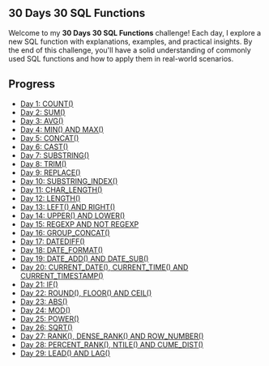 ## 30 Days 30 SQL Functions

Welcome to my **30 Days 30 SQL Functions** challenge! Each day, I explore a new SQL function with explanations, examples, and practical insights. By the end of this challenge, you'll have a solid understanding of commonly used SQL functions and how to apply them in real-world scenarios.

## Progress
- [Day 1: COUNT()](Day%201%3A%20COUNT().md)
- [Day 2: SUM()](Day%202%3A%20SUM().md)
- [Day 3: AVG()](Day%203%3A%20AVG().md)
- [Day 4: MIN() AND MAX()](Day%204%3A%20MIN()%20AND%20MAX().md)
- [Day 5: CONCAT()](Day%205%3A%20CONCAT(%20).md)
- [Day 6: CAST()](Day%206%3A%20CAST(%20).md)
- [Day 7: SUBSTRING()](Day%207%3A%20SUBSTRING(%20).md)
- [Day 8: TRIM()](Day%208%3A%20TRIM(%20).md)
- [Day 9: REPLACE()](Day%209%3A%20REPLACE(%20).md)
- [Day 10: SUBSTRING_INDEX()](Day%2010%3A%20SUBSTRING_INDEX(%20).md)
- [Day 11: CHAR_LENGTH()](Day%2011%3A%20CHAR_LENGTH(%20).md)
- [Day 12: LENGTH()](Day%2012%3A%20LENGTH(%20).md)
- [Day 13: LEFT() AND RIGHT()](Day%2013%3A%20LEFT()%20AND%20RIGHT().md)
- [Day 14: UPPER() AND LOWER()](Day%2014%3A%20UPPER()%20AND%20LOWER()%20.md)
- [Day 15: REGEXP AND NOT REGEXP](Day%2015%3A%20REGEXP%20AND%20NOT%20REGEXP.md)
- [Day 16: GROUP_CONCAT()](Day%2016%3A%20GROUP_CONCAT().md)
- [Day 17: DATEDIFF()](Day%2017%3A%20DATEDIFF()%20.md)
- [Day 18: DATE_FORMAT()](Day%2018%3A%20DATE_FORMAT().md)
- [Day 19: DATE_ADD() AND DATE_SUB()](Day%2019%3A%20DATE_ADD()%20AND%20DATE_SUB().md)
- [Day 20: CURRENT_DATE(), CURRENT_TIME() AND CURRENT_TIMESTAMP()](Day%2020%3A%20CURRENT_DATE()%2C%20CURRENT_TIME()%20AND%20CURRENT_TIMESTAMP().md)
- [Day 21: IF()](Day%2021%3A%20IF().md)
- [Day 22: ROUND(), FLOOR() AND CEIL()](Day%2022%3A%20ROUND()%2C%20FLOOR()%20AND%20CEIL().md)
- [Day 23: ABS()](Day%2023%3A%20ABS().md)
- [Day 24: MOD()](Day%2024%3A%20MOD().md)
- [Day 25: POWER()](Day%2025%3A%20POWER().md)
- [Day 26: SQRT()](Day%2026%3A%20SQRT().md)
- [Day 27: RANK(), DENSE_RANK() AND ROW_NUMBER()](Day%2027%3A%20RANK()%2C%20DENSE_RANK()%20AND%20ROW_NUMBER().md)
- [Day 28: PERCENT_RANK(), NTILE() AND CUME_DIST()](Day%2028%3A%20PERCENT_RANK()%2C%20NTILE()%20AND%20CUME_DIST().md)
- [Day 29: LEAD() AND LAG()](Day%2029%3A%20LEAD()%20AND%20LAG().md)
